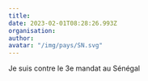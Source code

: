 ```yaml
---
title: 
date: 2023-02-01T08:28:26.993Z
organisation: 
author: 
avatar: "/img/pays/SN.svg"
---
```


Je suis contre le 3e mandat au Sénégal